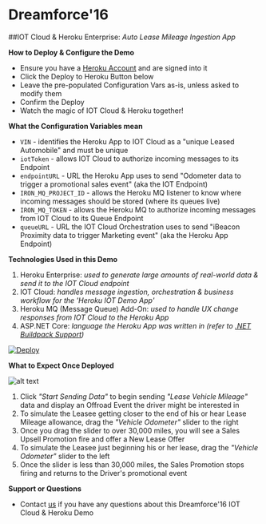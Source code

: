 # Dreamforce'16 
##IOT Cloud & Heroku Enterprise: *Auto Lease Mileage Ingestion App*

**How to Deploy & Configure the Demo**

* Ensure you have a [Heroku Account](https://signup.heroku.com) and are signed into it
* Click the Deploy to Heroku Button below
* Leave the pre-populated Configuration Vars as-is, unless asked to modify them
* Confirm the Deploy
* Watch the magic of IOT Cloud & Heroku together!

**What the Configuration Variables mean**

- `VIN` - identifies the Heroku App to IOT Cloud as a "unique Leased Automobile" and must be unique
- `iotToken` - allows IOT Cloud to authorize incoming messages to its Endpoint
- `endpointURL` - URL the Heroku App uses to send "Odometer data to trigger a promotional sales event" (aka the IOT Endpoint)
- `IRON_MQ_PROJECT_ID` - allows the Heroku MQ listener to know where incoming messages should be stored (where its queues live)
- `IRON_MQ_TOKEN` - allows the Heroku MQ to authorize incoming messages from IOT Cloud to its Queue Endpoint
- `queueURL` - URL the IOT Cloud Orchestration uses to send "iBeacon Proximity data to trigger Marketing event" (aka the Heroku App Endpoint)

**Technologies Used in this Demo**

1. Heroku Enterprise: *used to generate large amounts of real-world data & send it to the IOT Cloud endpoint*
2. IOT Cloud: *handles message ingestion, orchestration & business workflow for the 'Heroku IOT Demo App'*
3. Heroku MQ (Message Queue) Add-On: *used to handle UX change responses from IOT Cloud to the Heroku App*
4. ASP.NET Core: *language the Heroku App was written in (refer to [.NET Buildpack Support](http://www.dotnetbuildpacks.com))*

[![Deploy](https://www.herokucdn.com/deploy/button.svg)](https://heroku.com/deploy?template=https://github.com/heroku-softtrends/DF-Automotive)

**What to Expect Once Deployed**

![alt text](https://s3.amazonaws.com/herokumximages/heroku-automotive.png "Heroku IOT Cloud Automobile Lease Upsell")

1. Click *"Start Sending Data"* to begin sending *"Lease Vehicle Mileage"* data and display an Offroad Event the driver might be interested in
2. To simulate the Leasee getting closer to the end of his or hear Lease Mileage allowance, drag the *"Vehicle Odometer"* slider to the right
3. Once you drag the slider to over 30,000 miles, you will see a Sales Upsell Promotion fire and offer a New Lease Offer
4. To simulate the Leasee just beginning his or her lease, drag the *"Vehicle Odometer"* slider to the left
5. Once the slider is less than 30,000 miles, the Sales Promotion stops firing and returns to the Driver's promotional event

**Support or Questions**

* Contact [us](mailto:david@heroku.com) if you have any questions about this Dreamforce'16 IOT Cloud & Heroku Demo
